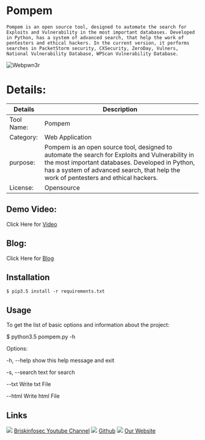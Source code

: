 Pompem
============
    Pompem is an open source tool, designed to automate the search for Exploits and Vulnerability in the most important databases. Developed in Python, has a system of advanced search, that help the work of pentesters and ethical hackers. In the current version, it performs searches in PacketStorm security, CXSecurity, ZeroDay, Vulners, National Vulnerability Database, WPScan Vulnerability Database.


![Webpwn3r](https://www.briskinfosec.com//assets/tooloftheday/141.jpg)

Details:
============
|  Details | Description   |
| ------------ | ------------ |
|Tool Name:| Pompem |
|Category:| Web Application |
|purpose:|Pompem is an open source tool, designed to automate the search for Exploits and Vulnerability in the most important databases. Developed in Python, has a system of advanced search, that help the work of pentesters and ethical hackers. |
|License:| Opensource

Demo Video:
-----------------
Click Here for [Video](https://youtu.be/4qr6vDHuPAc "Video")

Blog: 
--------------
Click Here for [Blog](https://www.briskinfosec.com/tooloftheday/toolofthedaydetail/Pompem-Exploit-and-Vulnerability-Finder "Blog")

Installation
----------------

    $ pip3.5 install -r requirements.txt
    
Usage
----------------
To get the list of basic options and information about the project:

$ python3.5 pompem.py -h

Options:

  -h,    --help                    show this help message and exit

  -s,    --search                   text for search

  --txt                            Write txt File

  --html                        Write html File
  
Links
----------------
![ ](https://img.icons8.com/color/15/000000/youtube-play.png) [Briskinfosec Youtube Channel](https://www.youtube.com/channel/UCcPmqqYETcO_7-6p_uUsF1w "Briskinfosec Youtube Channel")
![ ](https://img.icons8.com/glyph-neue/15/000000/github.png) [Github](https://github.com/briskinfosec "Github") 
![ ](https://img.icons8.com/ios/15/000000/internet--v2.png) [Our Website](https://www.briskinfosec.com/ "Our Website")
